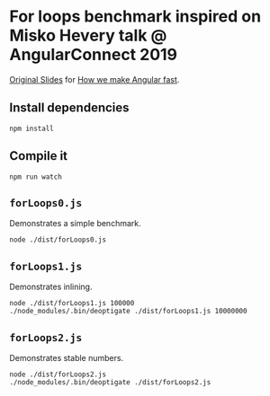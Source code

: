 # For loops benchmark inspired on Misko Hevery talk @ AngularConnect 2019 

[Original Slides](https://docs.google.com/presentation/d/1o5W1sOaQ0HaPqleGCWy8cukgM5NhhRZWpx2E6KKrc10) for [How we make Angular fast](https://www.angularconnect.com/talks#misko-hevery).

## Install dependencies

```
npm install
```

## Compile it
```
npm run watch
```

## `forLoops0.js`

Demonstrates a simple benchmark.
```
node ./dist/forLoops0.js
```


## `forLoops1.js`

Demonstrates inlining.
```
node ./dist/forLoops1.js 100000
./node_modules/.bin/deoptigate ./dist/forLoops1.js 10000000
```


## `forLoops2.js`

Demonstrates stable numbers.
```
node ./dist/forLoops2.js
./node_modules/.bin/deoptigate ./dist/forLoops2.js
```